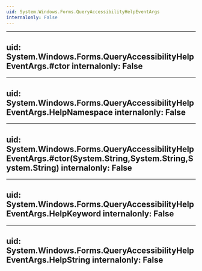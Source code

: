 ```yaml
---
uid: System.Windows.Forms.QueryAccessibilityHelpEventArgs
internalonly: False
---
```


---
uid: System.Windows.Forms.QueryAccessibilityHelpEventArgs.#ctor
internalonly: False
---

---
uid: System.Windows.Forms.QueryAccessibilityHelpEventArgs.HelpNamespace
internalonly: False
---

---
uid: System.Windows.Forms.QueryAccessibilityHelpEventArgs.#ctor(System.String,System.String,System.String)
internalonly: False
---

---
uid: System.Windows.Forms.QueryAccessibilityHelpEventArgs.HelpKeyword
internalonly: False
---

---
uid: System.Windows.Forms.QueryAccessibilityHelpEventArgs.HelpString
internalonly: False
---
